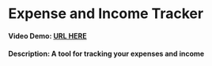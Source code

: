# Expense and Income Tracker
#### Video Demo:  [URL HERE](https://youtu.be/yjH8tz8h5jM)
#### Description: A tool for tracking your expenses and income
